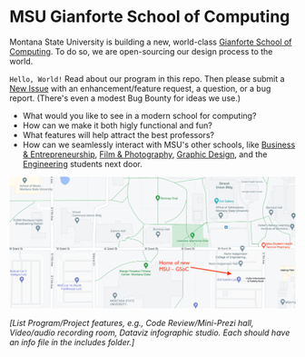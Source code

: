 # MSU Gianforte School of Computing

Montana State University is building a new, world-class [Gianforte School of Computing](https://www.cs.montana.edu/). To do so, we are open-sourcing our design process to the world.

`Hello, World!` Read about our program in this repo. Then please submit a [New Issue](https://github.com/hearvox/msu-compute/issues) with an enhancement/feature request, a question, or a bug report. (There's even a modest Bug Bounty for ideas we use.)

* What would you like to see in a modern school for computing?
* How can we make it both higly functional and fun?
* What features will help attract the best professors?
* How can we seamlessly interact with MSU's other schools, like [Business & Entrepreneurship](https://www.montana.edu/business/index.html),  [Film & Photography](https://sfp.montana.edu/), [Graphic Design](https://art.montana.edu/areas-of-study/graphic-design.html), and the [Engineering](https://coe.montana.edu/) students next door.

![MSU map with new GSoC locastion](assets/MSU-GSoC-map.png)

*[List Program/Project features, e.g., Code Review/Mini-Prezi hall, Video/audio recording room, Dataviz infographic studio. Each should have an info file in the includes folder.]*

<!-- ![Enginering class](https://www.tradelineinc.com/sites/default/files/styles/center_column/public/industry_news/97515/msu9.jpg) -->
